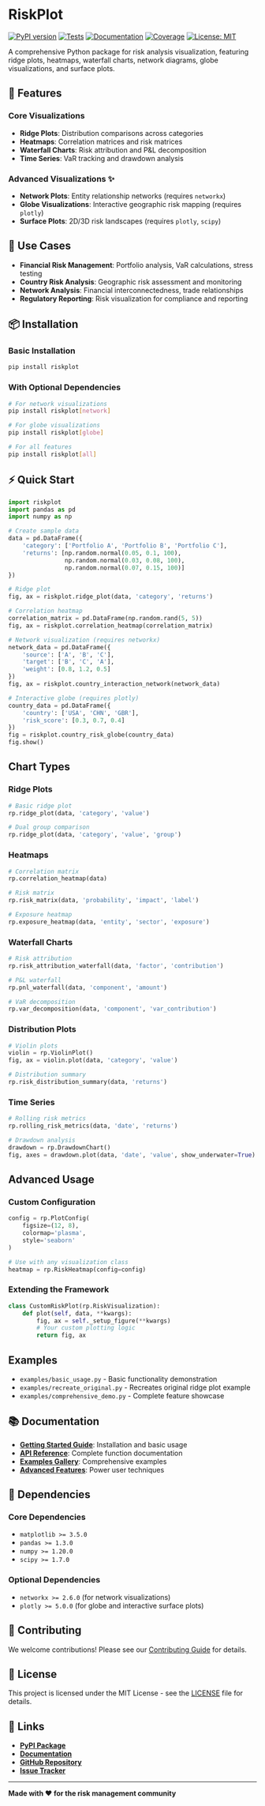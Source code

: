 # RiskPlot

[![PyPI version](https://badge.fury.io/py/riskplot.svg)](https://badge.fury.io/py/riskplot)
[![Tests](https://github.com/yourusername/riskplot/workflows/Tests/badge.svg)](https://github.com/yourusername/riskplot/actions)
[![Documentation](https://github.com/yourusername/riskplot/workflows/Deploy%20Documentation/badge.svg)](https://yourusername.github.io/riskplot)
[![Coverage](https://codecov.io/gh/yourusername/riskplot/branch/main/graph/badge.svg)](https://codecov.io/gh/yourusername/riskplot)
[![License: MIT](https://img.shields.io/badge/License-MIT-yellow.svg)](https://opensource.org/licenses/MIT)

A comprehensive Python package for risk analysis visualization, featuring ridge plots, heatmaps, waterfall charts, network diagrams, globe visualizations, and surface plots.

## 🚀 Features

### Core Visualizations
- **Ridge Plots**: Distribution comparisons across categories
- **Heatmaps**: Correlation matrices and risk matrices
- **Waterfall Charts**: Risk attribution and P&L decomposition
- **Time Series**: VaR tracking and drawdown analysis

### Advanced Visualizations ✨
- **Network Plots**: Entity relationship networks (requires `networkx`)
- **Globe Visualizations**: Interactive geographic risk mapping (requires `plotly`)
- **Surface Plots**: 2D/3D risk landscapes (requires `plotly`, `scipy`)

## 🎯 Use Cases

- **Financial Risk Management**: Portfolio analysis, VaR calculations, stress testing
- **Country Risk Analysis**: Geographic risk assessment and monitoring
- **Network Analysis**: Financial interconnectedness, trade relationships
- **Regulatory Reporting**: Risk visualization for compliance and reporting

## 📦 Installation

### Basic Installation
```bash
pip install riskplot
```

### With Optional Dependencies
```bash
# For network visualizations
pip install riskplot[network]

# For globe visualizations
pip install riskplot[globe]

# For all features
pip install riskplot[all]
```

## ⚡ Quick Start

```python
import riskplot
import pandas as pd
import numpy as np

# Create sample data
data = pd.DataFrame({
    'category': ['Portfolio A', 'Portfolio B', 'Portfolio C'],
    'returns': [np.random.normal(0.05, 0.1, 100),
                np.random.normal(0.03, 0.08, 100),
                np.random.normal(0.07, 0.15, 100)]
})

# Ridge plot
fig, ax = riskplot.ridge_plot(data, 'category', 'returns')

# Correlation heatmap
correlation_matrix = pd.DataFrame(np.random.rand(5, 5))
fig, ax = riskplot.correlation_heatmap(correlation_matrix)

# Network visualization (requires networkx)
network_data = pd.DataFrame({
    'source': ['A', 'B', 'C'],
    'target': ['B', 'C', 'A'],
    'weight': [0.8, 1.2, 0.5]
})
fig, ax = riskplot.country_interaction_network(network_data)

# Interactive globe (requires plotly)
country_data = pd.DataFrame({
    'country': ['USA', 'CHN', 'GBR'],
    'risk_score': [0.3, 0.7, 0.4]
})
fig = riskplot.country_risk_globe(country_data)
fig.show()
```

## Chart Types

### Ridge Plots
```python
# Basic ridge plot
rp.ridge_plot(data, 'category', 'value')

# Dual group comparison
rp.ridge_plot(data, 'category', 'value', 'group')
```

### Heatmaps
```python
# Correlation matrix
rp.correlation_heatmap(data)

# Risk matrix
rp.risk_matrix(data, 'probability', 'impact', 'label')

# Exposure heatmap
rp.exposure_heatmap(data, 'entity', 'sector', 'exposure')
```

### Waterfall Charts
```python
# Risk attribution
rp.risk_attribution_waterfall(data, 'factor', 'contribution')

# P&L waterfall
rp.pnl_waterfall(data, 'component', 'amount')

# VaR decomposition
rp.var_decomposition(data, 'component', 'var_contribution')
```

### Distribution Plots
```python
# Violin plots
violin = rp.ViolinPlot()
fig, ax = violin.plot(data, 'category', 'value')

# Distribution summary
rp.risk_distribution_summary(data, 'returns')
```

### Time Series
```python
# Rolling risk metrics
rp.rolling_risk_metrics(data, 'date', 'returns')

# Drawdown analysis
drawdown = rp.DrawdownChart()
fig, axes = drawdown.plot(data, 'date', 'value', show_underwater=True)
```

## Advanced Usage

### Custom Configuration
```python
config = rp.PlotConfig(
    figsize=(12, 8),
    colormap='plasma',
    style='seaborn'
)

# Use with any visualization class
heatmap = rp.RiskHeatmap(config=config)
```

### Extending the Framework
```python
class CustomRiskPlot(rp.RiskVisualization):
    def plot(self, data, **kwargs):
        fig, ax = self._setup_figure(**kwargs)
        # Your custom plotting logic
        return fig, ax
```

## Examples

- `examples/basic_usage.py` - Basic functionality demonstration
- `examples/recreate_original.py` - Recreates original ridge plot example
- `examples/comprehensive_demo.py` - Complete feature showcase

## 📚 Documentation

- **[Getting Started Guide](https://yourusername.github.io/riskplot/guides/getting-started)**: Installation and basic usage
- **[API Reference](https://yourusername.github.io/riskplot/api/)**: Complete function documentation
- **[Examples Gallery](https://yourusername.github.io/riskplot/examples/)**: Comprehensive examples
- **[Advanced Features](https://yourusername.github.io/riskplot/guides/advanced-features)**: Power user techniques

## 🧪 Dependencies

### Core Dependencies
- `matplotlib >= 3.5.0`
- `pandas >= 1.3.0`
- `numpy >= 1.20.0`
- `scipy >= 1.7.0`

### Optional Dependencies
- `networkx >= 2.6.0` (for network visualizations)
- `plotly >= 5.0.0` (for globe and interactive surface plots)

## 🤝 Contributing

We welcome contributions! Please see our [Contributing Guide](CONTRIBUTING.md) for details.

## 📄 License

This project is licensed under the MIT License - see the [LICENSE](LICENSE) file for details.

## 🔗 Links

- **[PyPI Package](https://pypi.org/project/riskplot/)**
- **[Documentation](https://owendinsmore.github.io/riskplot)**
- **[GitHub Repository](https://github.com/yourusername/riskplot)**
- **[Issue Tracker](https://github.com/yourusername/riskplot/issues)**

---

**Made with ❤️ for the risk management community**
